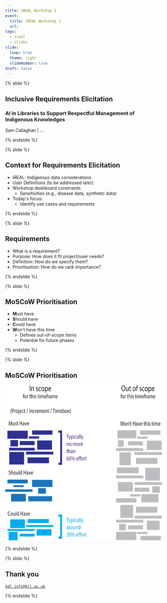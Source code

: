 ```yaml
---
title: iREAL Workshop 2
event:
  title: iREAL Workshop 2
  url:
tags:
  - ireal
  - slides
slide:
  loop: true
  theme: light
  slideNumber: true
draft: false
---
```


{% slide %}

## Inclusive Requirements Elicitation

### AI in Libraries to Support Respectful Management of Indigenous Knowledges

Sam Callaghan | ...

{% endslide %}

{% slide %}

## Context for Requirements Elicitation

- iREAL: Indigenous data considerations
- User Definitions (to be addressed later)
- Workshop dashboard constraints
  - Sensitivities (e.g., disease data, synthetic data)
- Today's focus:
  - Identify use cases and requirements

{% endslide %}

{% slide %}

## Requirements

- What is a requirement?
- Purpose: How does it fit project/user needs?
- Definition: How do we specify them?
- Prioritisation: How do we rank importance?

{% endslide %}

{% slide %}

## MoSCoW Prioritisation

- **M**ust have
- **S**hould have
- **C**ould have
- **W**on't have this time
  - Defines out-of-scope items
  - Potential for future phases

{% endslide %}

{% slide %}

## MoSCoW Prioritisation

<img src="/assets/images/slides/moscow.png" width="644" height="500" alt="MoSCow prioritisation diagram" title="MoSCoW prioritisation" />

{% endslide %}

{% slide %}

## Thank you

[`kdl-info@kcl.ac.uk`](mailto:kdl-info@kcl.ac.uk)

{% endslide %}
